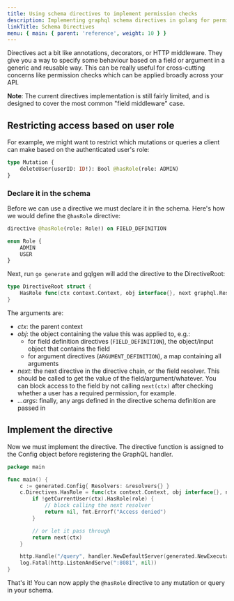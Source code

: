 ```yaml
---
title: Using schema directives to implement permission checks
description: Implementing graphql schema directives in golang for permission checks.
linkTitle: Schema Directives
menu: { main: { parent: 'reference', weight: 10 } }
---
```


Directives act a bit like annotations, decorators, or HTTP middleware. They give you a way to specify some behaviour based on a field or argument in a generic and reusable way. This can be really useful for cross-cutting concerns like permission checks which can be applied broadly across your API.

**Note**: The current directives implementation is still fairly limited, and is designed to cover the most common "field middleware" case.

## Restricting access based on user role

For example, we might want to restrict which mutations or queries a client can make based on the authenticated user's role:
```graphql
type Mutation {
	deleteUser(userID: ID!): Bool @hasRole(role: ADMIN)
}
```

### Declare it in the schema

Before we can use a directive we must declare it in the schema. Here's how we would define the `@hasRole` directive:

```graphql
directive @hasRole(role: Role!) on FIELD_DEFINITION

enum Role {
    ADMIN
    USER
}
```

Next, run `go generate` and gqlgen will add the directive to the DirectiveRoot:
```go
type DirectiveRoot struct {
	HasRole func(ctx context.Context, obj interface{}, next graphql.Resolver, role Role) (res interface{}, err error)
}
```

The arguments are:
 - *ctx*: the parent context
 - *obj*: the object containing the value this was applied to, e.g.:
    - for field definition directives (`FIELD_DEFINITION`), the object/input object that contains the field
    - for argument directives (`ARGUMENT_DEFINITION`), a map containing all arguments
 - *next*: the next directive in the directive chain, or the field resolver. This should be called to get the
           value of the field/argument/whatever. You can block access to the field by not calling `next(ctx)`
           after checking whether a user has a required permission, for example.
 - *...args*: finally, any args defined in the directive schema definition are passed in

## Implement the directive

Now we must implement the directive. The directive function is assigned to the Config object before registering the GraphQL handler.
```go
package main

func main() {
	c := generated.Config{ Resolvers: &resolvers{} }
	c.Directives.HasRole = func(ctx context.Context, obj interface{}, next graphql.Resolver, role Role) (interface{}, error) {
		if !getCurrentUser(ctx).HasRole(role) {
			// block calling the next resolver
			return nil, fmt.Errorf("Access denied")
		}

		// or let it pass through
		return next(ctx)
	}

	http.Handle("/query", handler.NewDefaultServer(generated.NewExecutableSchema(c), ))
	log.Fatal(http.ListenAndServe(":8081", nil))
}
```

That's it! You can now apply the `@hasRole` directive to any mutation or query in your schema.
